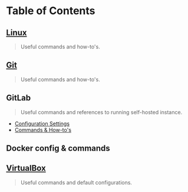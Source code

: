 # Table of Contents

## [Linux](./docs/linux.md)
> Useful commands and how-to's.

## [Git](./docs/git.md)
> Useful commands and how-to's.

## GitLab
> Useful commands and references to running self-hosted instance.
- [Configuration Settings](./docs/gitlab-config.md)
- [Commands & How-to's](./docs/gitlab-howto.md)

## Docker config & commands

## [VirtualBox](./docs/virtualbox.md)
> Useful commands and default configurations.
